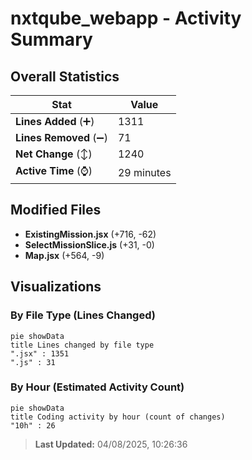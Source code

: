 # nxtqube_webapp - Activity Summary 

## Overall Statistics

| Stat                   | Value                                                             |
| ---------------------- | ----------------------------------------------------------------- |
| **Lines Added** (➕)   | 1311                                          |
| **Lines Removed** (➖) | 71                                        |
| **Net Change** (↕)    | 1240                |
| **Active Time** (⌚)   | 29 minutes |


## Modified Files
- **ExistingMission.jsx** (+716, -62)
- **SelectMissionSlice.js** (+31, -0)
- **Map.jsx** (+564, -9)

## Visualizations

### By File Type (Lines Changed)

```mermaid
pie showData
title Lines changed by file type
".jsx" : 1351
".js" : 31
```

### By Hour (Estimated Activity Count)

```mermaid
pie showData
title Coding activity by hour (count of changes)
"10h" : 26
```


> **Last Updated:** 04/08/2025, 10:26:36
